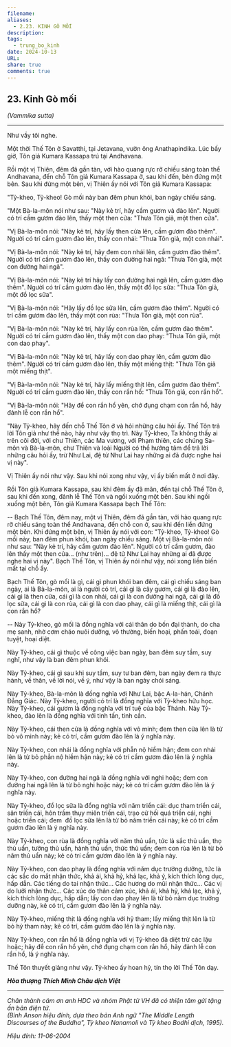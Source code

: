 ```yaml
---
filename: 
aliases:
  - 2.23. KINH GÒ MỐI
description: 
tags:
  - trung_bo_kinh
date: 2024-10-13
URL: 
share: true
comments: true
---
```

## 23. Kinh Gò mối  
_(Vammika sutta)_

---

Như vầy tôi nghe.

Một thời Thế Tôn ở Savatthi, tại Jetavana, vườn ông Anathapindika. Lúc bấy giờ, Tôn giả Kumara Kassapa trú tại Andhavana.

Rồi một vị Thiên, đêm đã gần tàn, với hào quang rực rỡ chiếu sáng toàn thể Andhavana, đến chỗ Tôn giả Kumara Kassapa ở, sau khi đến, bèn đứng một bên. Sau khi đứng một bên, vị Thiên ấy nói với Tôn giả Kumara Kassapa:

"Tỷ-kheo, Tỷ-kheo! Gò mối này ban đêm phun khói, ban ngày chiếu sáng.

"Một Bà-la-môn nói như sau: "Này kẻ trí, hãy cầm gươm và đào lên". Người có trí cầm gươm đào lên, thấy một then cửa: "Thưa Tôn giả, một then cửa".

"Vị Bà-la-môn nói: "Này kẻ trí, hãy lấy then cửa lên, cầm gươm đào thêm". Người có trí cầm gươm đào lên, thấy con nhái: "Thưa Tôn giả, một con nhái".

"Vị Bà-la-môn nói: "Này kẻ trí, hãy đem con nhái lên, cầm gươm đào thêm". Người có trí cầm gươm đào lên, thấy con đường hai ngã: "Thưa Tôn giả, một con đường hai ngã".

"Vị Bà-la-môn nói: "Này kẻ trí hãy lấy con đường hai ngã lên, cầm gươm đào thêm". Người có trí cầm gươm đào lên, thấy một đồ lọc sữa: "Thưa Tôn giả, một đồ lọc sữa".

"Vị Bà-la-môn nói: "Hãy lấy đồ lọc sữa lên, cầm gươm đào thêm". Người có trí cầm gươm đào lên, thấy một con rùa: "Thưa Tôn giả, một con rùa".

"Vị Bà-la-môn nói: "Này kẻ trí, hãy lấy con rùa lên, cầm gươm đào thêm". Người có trí cầm gươm đào lên, thấy một con dao phay: "Thưa Tôn giả, một con dao phay".

"Vị Bà-la-môn nói: "Này kẻ trí, hãy lấy con dao phay lên, cầm gươm đào thêm". Người có trí cầm gươm đào lên, thấy một miếng thịt: "Thưa Tôn giả một miếng thịt".

"Vị Bà-la-môn nói: "Này kẻ trí, hãy lấy miếng thịt lên, cầm gươm đào thêm". Người có trí cầm gươm đào lên, thấy con rắn hổ: "Thưa Tôn giả, con rắn hổ".

"Vị Bà-la-môn nói: "Hãy để con rắn hổ yên, chớ đụng chạm con rắn hổ, hãy đảnh lễ con rắn hổ".

"Này Tỷ-kheo, hãy đến chỗ Thế Tôn ở và hỏi những câu hỏi ấy. Thế Tôn trả lời Tôn giả như thế nào, hãy như vậy thọ trì. Này Tỷ-kheo, Ta không thấy ai trên cõi đời, với chư Thiên, các Ma vương, với Phạm thiên, các chúng Sa-môn và Bà-la-môn, chư Thiên và loài Người có thể hướng tâm để trả lời những câu hỏi ấy, trừ Như Lai, đệ tử Như Lai hay những ai đã được nghe hai vị này".

Vị Thiên ấy nói như vậy. Sau khi nói xong như vậy, vị ấy biến mất ở nơi đây.

Rồi Tôn giả Kumara Kassapa, sau khi đêm ấy đã mãn, đến tại chỗ Thế Tôn ở, sau khi đến xong, đảnh lễ Thế Tôn và ngồi xuống một bên. Sau khi ngồi xuống một bên, Tôn giả Kumara Kassapa bạch Thế Tôn:

-- Bạch Thế Tôn, đêm nay, một vị Thiên, đêm đã gần tàn, với hào quang rực rỡ chiếu sáng toàn thể Andhavana, đến chỗ con ở, sau khi đến liền đứng một bên. Khi đứng một bên, vị Thiên ấy nói với con: "Tỷ-kheo, Tỷ-kheo! Gò mối này, ban đêm phun khói, ban ngày chiếu sáng. Một vị Bà-la-môn nói như sau: "Này kẻ trí, hãy cầm gươm đào lên". Người có trí cầm gươm, đào lên thấy một then cửa... (như trên)... đệ tử Như Lai hay những ai đã được nghe hai vị này". Bạch Thế Tôn, vị Thiên ấy nói như vậy, nói xong liền biến mất tại chỗ ấy.

Bạch Thế Tôn, gò mối là gì, cái gì phun khói ban đêm, cái gì chiếu sáng ban ngày, ai là Bà-la-môn, ai là người có trí, cái gì là cây gươm, cái gì là đào lên, cái gì là then cửa, cái gì là con nhái, cái gì là con đường hai ngã, cái gì là đồ lọc sữa, cái gì là con rùa, cái gì là con dao phay, cái gì là miếng thịt, cái gì là con rắn hổ?

-- Này Tỷ-kheo, gò mối là đồng nghĩa với cái thân do bốn đại thành, do cha mẹ sanh, nhờ cơm cháo nuôi dưỡng, vô thường, biến hoại, phấn toái, đoạn tuyệt, hoại diệt.

Này Tỷ-kheo, cái gì thuộc về công việc ban ngày, ban đêm suy tầm, suy nghĩ, như vậy là ban đêm phun khói.

Này Tỷ-kheo, cái gì sau khi suy tầm, suy tư ban đêm, ban ngày đem ra thực hành, về thân, về lời nói, về ý, như vậy là ban ngày chói sáng.

Này Tỷ-kheo, Bà-la-môn là đồng nghĩa với Như Lai, bậc A-la-hán, Chánh Ðẳng Giác. Này Tỷ-kheo, người có trí là đồng nghĩa với Tỷ-kheo hữu học. Này Tỷ-kheo, cái gươm là đồng nghĩa với trí tuệ của bậc Thánh. Này Tỷ-kheo, đào lên là đồng nghĩa với tinh tấn, tinh cần.

Này Tỷ-kheo, cái then cửa là đồng nghĩa với vô minh; đem then cửa lên là từ bỏ vô minh này; kẻ có trí, cầm gươm đào lên là ý nghĩa này.

Này Tỷ-kheo, con nhái là đồng nghĩa với phẫn nộ hiềm hận; đem con nhái lên là từ bỏ phẫn nộ hiềm hận này; kẻ có trí cầm gươm đào lên là ý nghĩa này.

Này Tỷ-kheo, con đường hai ngã là đồng nghĩa với nghi hoặc; đem con đường hai ngã lên là từ bỏ nghi hoặc này; kẻ có trí cầm gươm đào lên là ý nghĩa này.

Này Tỷ-kheo, đồ lọc sữa là đồng nghĩa với năm triền cái: dục tham triền cái, sân triền cái, hôn trầm thụy miên triền cái, trạo cử hối quá triền cái, nghi hoặc triền cái; đem  đồ lọc sữa lên là từ bỏ năm triền cái này; kẻ có trí cầm gươm đào lên là ý nghĩa này.

Này Tỷ-kheo, con rùa là đồng nghĩa với năm thủ uẩn, tức là sắc thủ uẩn, thọ thủ uẩn, tưởng thủ uẩn, hành thủ uẩn, thức thủ uẩn; đem con rùa lên là từ bỏ năm thủ uẩn này; kẻ có trí cầm gươm đào lên là ý nghĩa này.

Này Tỷ-kheo, con dao phay là đồng nghĩa với năm dục trưởng dưỡng, tức là các sắc do mắt nhận thức, khả ái, khả hỷ, khả lạc, khả ý, kích thích lòng dục, hấp dẫn. Các tiếng do tai nhận thức... Các hương do mũi nhận thức... Các vị do lưỡi nhận thức... Các xúc do thân cảm xúc, khả ái, khả hỷ, khả lạc, khả ý, kích thích lòng dục, hấp dẫn; lấy con dao phay lên là từ bỏ năm dục trưởng dưỡng này, kẻ có trí, cầm gươm đào lên là ý nghĩa này.

Này Tỷ-kheo, miếng thịt là đồng nghĩa với hỷ tham; lấy miếng thịt lên là từ bỏ hỷ tham này; kẻ có trí, cầm gươm đào lên là ý nghĩa này.

Này Tỷ-kheo, con rắn hổ là đồng nghĩa với vị Tỷ-kheo đã diệt trừ các lậu hoặc; hãy để con rắn hổ yên, chớ đụng chạm con rắn hổ, hãy đảnh lễ con rắn hổ, là ý nghĩa này.

Thế Tôn thuyết giảng như vậy. Tỷ-kheo ấy hoan hỷ, tín thọ lời Thế Tôn dạy.

**_Hòa thượng Thích Minh Châu dịch Việt_**

---

_Chân thành cám ơn anh HDC và nhóm Phật tử VH đã có thiện tâm gửi tặng ấn bản điện tử.  
(Bình Anson hiệu đính, dựa theo bản Anh ngữ "The Middle Length Discourses of the Buddha", Tỳ kheo Nanamoli và Tỳ kheo Bodhi dịch, 1995)._

_Hiệu đính: 11-06-2004_